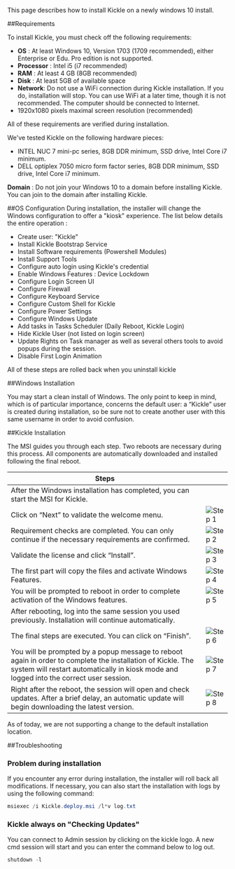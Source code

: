 <!--
    Page : Beta/Installer
    Author : Alexis CONIA
    Latest Update : 30/05/2018
    Confidential : No
	Partner : No
	Public : Yes
    Version : 1.0
-->

This page describes how to install Kickle on a newly windows 10 install.

##Requirements

To install Kickle, you must check off the following requirements:

* **OS** : At least Windows 10, Version 1703 (1709 recommended), either Enterprise or Edu. Pro edition is not supported. 
* **Processor** : Intel i5 (i7 recommended)
* **RAM** : At least 4 GB (8GB recommended)
* **Disk** : At least 5GB of available space
* **Network**: Do not use a WiFi connection during Kickle installation. If you do, installation will stop. You can use WiFi at a later time, though it is not recommended.  The computer should be connected to Internet.
* 1920x1080 pixels maximal screen resolution (recommended)

All of these requirements are verified during installation.

We've tested Kickle on the following hardware pieces:

* INTEL NUC 7 mini-pc series, 8GB DDR minimum, SSD drive, Intel Core i7 minimum. 
* DELL optiplex 7050 micro form factor series, 8GB DDR minimum, SSD drive, Intel Core i7 minimum. 

**Domain** : Do not join your Windows 10 to a domain before installing Kickle. You can join to the domain after installing Kickle.

##OS Configuration
During installation, the installer will change the Windows configuration to offer a "kiosk" experience.
The list below details the entire operation :

* Create user: "Kickle"
* Install Kickle Bootstrap Service
* Install Software requirements (Powershell Modules)
* Install Support Tools
* Configure auto login using Kickle's credential
* Enable Windows Features : Device Lockdown
* Configure Login Screen UI
* Configure Firewall
* Configure Keyboard Service
* Configure Custom Shell for Kickle
* Configure Power Settings
* Configure Windows Update
* Add tasks in Tasks Scheduler (Daily Reboot, Kickle Login)
* Hide Kickle User (not listed on login screen)
* Update Rights on Task manager as well as several others tools to avoid popups during the session.
* Disable First Login Animation

All of these steps are rolled back when you uninstall kickle

##Windows Installation

You may start a clean install of Windows. The only point to keep in mind, which is of particular importance, concerns the default user: a “Kickle” user is created during installation, so be sure not to create another user with this same username in order to avoid confusion.

##Kickle Installation

The MSI guides you through each step. Two reboots are necessary during this process. 
All components are automatically downloaded and installed following the final reboot.

|Steps   |   |
|---|---|
|After the Windows installation has completed, you can start the MSI for Kickle.   |   |
|Click on “Next” to validate the welcome menu.   |![Step 1](/img/install-1.png)   |
|Requirement checks are completed. You can only continue if the necessary requirements are confirmed.   | ![Step 2](/img/install-2.png)   |
|Validate the license and click “Install”.  |![Step 3](/img/install-3.png)   |
|The first part will copy the files and activate Windows Features.  |![Step 4](/img/install-4.png)    |
|You will be prompted to reboot in order to complete activation of the Windows features.|![Step 5](/img/install-5.png)     |
|After rebooting, log into the same session you used previously. Installation will continue automatically. |   |
|The final steps are executed. You can click on “Finish”. |![Step 6](/img/install-6.png)     |
|You will be prompted by a popup message to reboot again in order to complete the installation of Kickle. The system will restart automatically in kiosk mode and logged into the correct user session. |![Step 7](/img/install-7.png)    |
|Right after the reboot, the session will open and check updates. After a brief delay, an automatic update will begin downloading the latest version.| ![Step 8](/img/updates.png)  |

As of today, we are not supporting a change to the default installation location.

##Troubleshooting
### Problem during installation
If you encounter any error during installation, the installer will roll back all modifications. 
If necessary, you can also start the installation with logs by using the following command:

``` powershell
msiexec /i Kickle.deploy.msi /l*v log.txt
```

### Kickle always on "Checking Updates"
You can connect to Admin session by clicking on the kickle logo. A new cmd session will start and you can enter the command below to log out.

``` powershell
shutdown -l
```